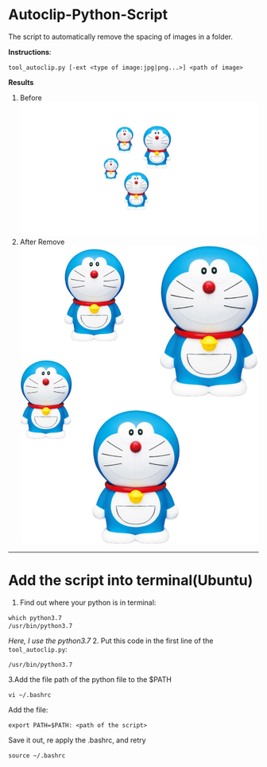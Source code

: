 # Autoclip-Python-Script
The script to automatically remove the spacing of images in a folder.

**Instructions**:
```
tool_autoclip.py [-ext <type of image:jpg|png...>] <path of image>
```
**Results**
1. Before
![image](https://github.com/chenhaox/Autoclip-Python-Script/blob/main/before_remove.png)
2. After Remove
![image](https://github.com/chenhaox/Autoclip-Python-Script/blob/main/after_remove.jpg)
---

# Add the script into terminal(Ubuntu)

1. Find out where your python is in terminal:
```
which python3.7
/usr/bin/python3.7
```
_Here, I use the python3.7_
2. Put this code in the first line of the `tool_autoclip.py`:
```
/usr/bin/python3.7
```
3.Add the file path of the python file to the $PATH
```
vi ~/.bashrc
```
Add the file:
```
export PATH=$PATH: <path of the script>
```
Save it out, re apply the .bashrc, and retry
```
source ~/.bashrc
```
